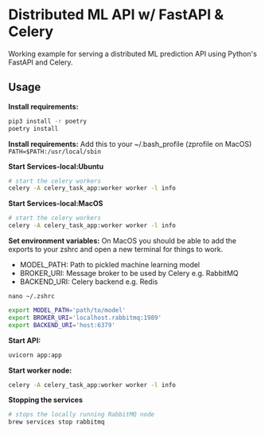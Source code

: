 # Distributed ML API w/ FastAPI & Celery
Working example for serving a distributed ML prediction API using Python's FastAPI and Celery. 


## Usage

**Install requirements:**
```bash
pip3 install -r poetry
poetry install
```

**Install requirements:**
Add this to your ~/.bash_profile (zprofile on MacOS)
`PATH=$PATH:/usr/local/sbin`

**Start Services-local:Ubuntu**
```bash
# start the celery workers
celery -A celery_task_app:worker worker -l info

```

**Start Services-local:MacOS**
```bash
# start the celery workers
celery -A celery_task_app:worker worker -l info

```


**Set environment variables:**
On MacOS you should be able to add the exports to your zshrc and open a new terminal for things to work.
* MODEL_PATH: Path to pickled machine learning model
* BROKER_URI: Message broker to be used by Celery e.g. RabbitMQ
* BACKEND_URI: Celery backend e.g. Redis

`nano ~/.zshrc`

```bash
export MODEL_PATH='path/to/model'
export BROKER_URI='localhost.rabbitmq:1989'
export BACKEND_URI='host:6379'
```

**Start API:**
```bash
uvicorn app:app
```

**Start worker node:**
```bash
celery -A celery_task_app:worker worker -l info
```



**Stopping the services**
```bash
# stops the locally running RabbitMQ node
brew services stop rabbitmq
```